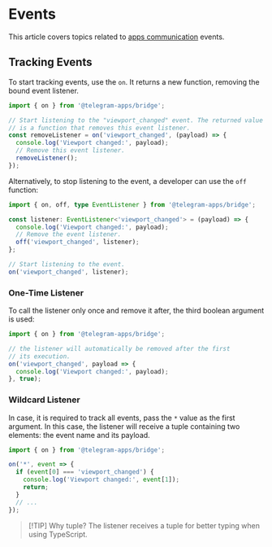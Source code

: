 # Events

This article covers topics related to [apps communication](../../platform/apps-communication.md)
events.

## Tracking Events

To start tracking events, use the `on`. It returns a new function, removing the bound event
listener.

```typescript
import { on } from '@telegram-apps/bridge';

// Start listening to the "viewport_changed" event. The returned value
// is a function that removes this event listener.
const removeListener = on('viewport_changed', (payload) => {
  console.log('Viewport changed:', payload);
  // Remove this event listener.
  removeListener();
});
```

Alternatively, to stop listening to the event, a developer can use the `off` function:

```typescript
import { on, off, type EventListener } from '@telegram-apps/bridge';

const listener: EventListener<'viewport_changed'> = (payload) => {
  console.log('Viewport changed:', payload);
  // Remove the event listener.
  off('viewport_changed', listener);
};

// Start listening to the event.
on('viewport_changed', listener);

```

### One-Time Listener

To call the listener only once and remove it after, the third boolean argument is used:

```typescript
import { on } from '@telegram-apps/bridge';

// the listener will automatically be removed after the first 
// its execution.
on('viewport_changed', payload => {
  console.log('Viewport changed:', payload);
}, true);
```

### Wildcard Listener

In case, it is required to track all events, pass the `*` value as the first argument. In this case,
the listener will receive a tuple containing two elements: the event name and its payload.

```ts
import { on } from '@telegram-apps/bridge';

on('*', event => {
  if (event[0] === 'viewport_changed') {
    console.log('Viewport changed:', event[1]);
    return;
  }
  // ...
});
```

> [!TIP] Why tuple?
> The listener receives a tuple for better typing when using TypeScript.
